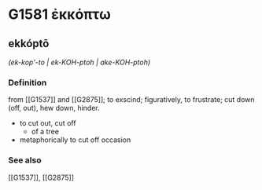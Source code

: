 # G1581 ἐκκόπτω

## ekkóptō

_(ek-kop'-to | ek-KOH-ptoh | ake-KOH-ptoh)_

### Definition

from [[G1537]] and [[G2875]]; to exscind; figuratively, to frustrate; cut down (off, out), hew down, hinder.

- to cut out, cut off
  - of a tree
- metaphorically to cut off occasion

### See also

[[G1537]], [[G2875]]

